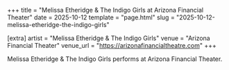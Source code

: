 +++
title = "Melissa Etheridge & The Indigo Girls at Arizona Financial Theater"
date = 2025-10-12
template = "page.html"
slug = "2025-10-12-melissa-etheridge-the-indigo-girls"

[extra]
artist = "Melissa Etheridge & The Indigo Girls"
venue = "Arizona Financial Theater"
venue_url = "https://arizonafinancialtheatre.com"
+++

Melissa Etheridge & The Indigo Girls performs at Arizona Financial Theater.
